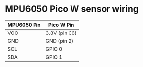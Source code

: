 # MPU6050 Pico W sensor wiring
| MPU6050 Pin | Pico W Pin     |
|-------------|----------------|
| VCC         | 3.3V (pin 36)  |
| GND         | GND (pin 2)    |
| SCL         | GPIO 0         |
| SDA         | GPIO 1         |
